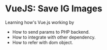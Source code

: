 # VueJS: Save IG Images
Learning how's Vue.js working by
- How to send params to PHP backend.
- How to integrate with other dependency.
- How to refer with dom object.
